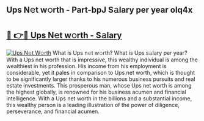 ## Ups N𝚎t w𝚘rth - Part-bpJ S𝚊lary per year oIq4x

# <h2><a href="http://gc3aqp.nevu.top/?p=Ups">🔗 👉🔴 Ups N𝚎t w𝚘rth - S𝚊lary</a></h2>

[![Ups N𝚎t W𝚘rth](https://i.imgur.com/Oavwk0R.jpeg)](http://gc3aqp.nevu.top/?p=Ups)
What is Ups n𝚎t w𝚘rth? What is Ups s𝚊lary per year?
With a Ups net worth that is impressive, this wealthy individual is among the wealthiest in his profession. His income from his employment is considerable, yet it pales in comparison to Ups net worth, which is thought to be significantly larger thanks to his numerous business pursuits and real estate investments. This prosperous man, whose Ups net worth is among the highest globally, is renowned for his business acumen and financial intelligence. With a Ups net worth in the billions and a substantial income, this wealthy person is a leading illustration of the power of diligence, perseverance, and financial acumen.
